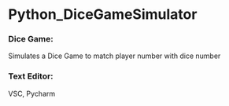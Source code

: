 # Python_DiceGameSimulator

### Dice Game:
Simulates a Dice Game to match player number with dice number

### Text Editor: 
VSC, Pycharm
